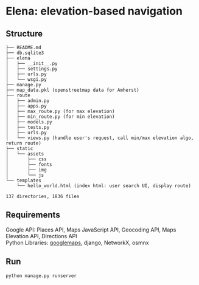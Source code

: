 # Elena: elevation-based navigation
## Structure
```
├── README.md
├── db.sqlite3
├── elena
│   ├── __init__.py
│   ├── settings.py
│   ├── urls.py
│   └── wsgi.py
├── manage.py
├── map_data.pkl (openstreetmap data for Amherst)
├── route
│   ├── admin.py
│   ├── apps.py
│   ├── max_route.py (for max elevation)
│   ├── min_route.py (for min elevation)
│   ├── models.py
│   ├── tests.py
│   ├── urls.py
│   └── views.py (handle user's request, call min/max elevation algo, return route)
├── static
│   └── assets
│       ├── css
│       ├── fonts
│       ├── img
│       └── js
└── templates
    └── hello_world.html (index html: user search UI, display route)

137 directories, 1836 files

```
## Requirements
Google API: Places API, Maps JavaScript API, Geocoding API, Maps Elevation API, Directions API <br>
Python Libraries: [googlemaps](https://github.com/googlemaps/google-maps-services-python), django, NetworkX, osmnx 
## Run
```
python manage.py runserver
```
